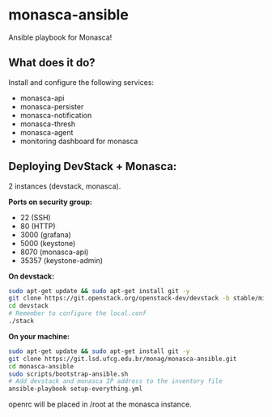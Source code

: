 monasca-ansible
===============

Ansible playbook for Monasca!

## What does it do?

Install and configure the following services:

* monasca-api
* monasca-persister
* monasca-notification
* monasca-thresh
* monasca-agent
* monitoring dashboard for monasca

## Deploying DevStack + Monasca:

2 instances (devstack, monasca).

**Ports on security group:**

- 22 (SSH)
- 80 (HTTP)
- 3000 (grafana)
- 5000 (keystone)
- 8070 (monasca-api)
- 35357 (keystone-admin)

**On devstack:**

```bash
sudo apt-get update && sudo apt-get install git -y
git clone https://git.openstack.org/openstack-dev/devstack -b stable/mitaka
cd devstack
# Remember to configure the local.conf
./stack
```

**On your machine:**

```bash
sudo apt-get update && sudo apt-get install git -y
git clone https://git.lsd.ufcg.edu.br/monag/monasca-ansible.git
cd monasca-ansible
sudo scripts/bootstrap-ansible.sh
# Add devstack and monasca IP address to the inventory file
ansible-playbook setup-everything.yml
```
openrc will be placed in /root at the monasca instance.

